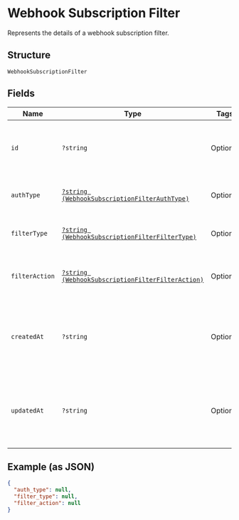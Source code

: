 
# Webhook Subscription Filter

Represents the details of a webhook subscription filter.

## Structure

`WebhookSubscriptionFilter`

## Fields

| Name | Type | Tags | Description | Getter | Setter |
|  --- | --- | --- | --- | --- | --- |
| `id` | `?string` | Optional | Unique ID for this subscription filter. Generated by Square.<br>**Constraints**: *Maximum Length*: `64` | getId(): ?string | setId(?string id): void |
| `authType` | [`?string (WebhookSubscriptionFilterAuthType)`](../../doc/models/webhook-subscription-filter-auth-type.md) | Optional | Indicates how to verify the authorization of a filter. | getAuthType(): ?string | setAuthType(?string authType): void |
| `filterType` | [`?string (WebhookSubscriptionFilterFilterType)`](../../doc/models/webhook-subscription-filter-filter-type.md) | Optional | Indicates how a webhook subscription is filtered. | getFilterType(): ?string | setFilterType(?string filterType): void |
| `filterAction` | [`?string (WebhookSubscriptionFilterFilterAction)`](../../doc/models/webhook-subscription-filter-filter-action.md) | Optional | Indicates whether the filter will use the joined values as an allow list or disallow list. | getFilterAction(): ?string | setFilterAction(?string filterAction): void |
| `createdAt` | `?string` | Optional | Timestamp indicating the time at which this subscription filter was created.<br>In RFC 3339 format, e.g., "2016-09-04T23:59:33.123Z". | getCreatedAt(): ?string | setCreatedAt(?string createdAt): void |
| `updatedAt` | `?string` | Optional | Timestamp indicating the time at which this subscription filter was updated.<br>In RFC 3339 format, e.g., "2016-09-04T23:59:33.123Z". | getUpdatedAt(): ?string | setUpdatedAt(?string updatedAt): void |

## Example (as JSON)

```json
{
  "auth_type": null,
  "filter_type": null,
  "filter_action": null
}
```

